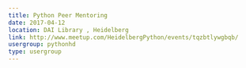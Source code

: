 ```yaml
---
title: Python Peer Mentoring
date: 2017-04-12
location: DAI Library , Heidelberg
link: http://www.meetup.com/HeidelbergPython/events/tqzbtlywgbqb/
usergroup: pythonhd
type: usergroup
---
```

